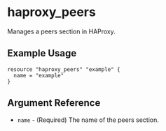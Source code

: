 # haproxy_peers

Manages a peers section in HAProxy.

## Example Usage

```hcl
resource "haproxy_peers" "example" {
  name = "example"
}
```

## Argument Reference

- `name` - (Required) The name of the peers section.